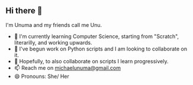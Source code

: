 ## Hi there 👋
I'm Unuma and my friends call me Unu. 
- 🔭 I'm currently learning Computer Science, starting from "Scratch", literarilly, and working upwards.
- 🌱 I've begun work on Python scripts and I am looking to collaborate on it.
- 👯 Hopefully, to also collaborate on scripts I learn progressively.
- 📫 Reach me on michaelunuma@gmail.com
- 😄 Pronouns: She/ Her
